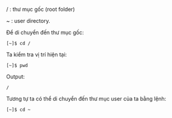 / : thư mục gốc \(root folder\)

~ : user directory.

Để di chuyển đến thư mục gốc:

```
[~]$ cd /
```

Ta kiểm tra vị trí hiện tại:

```
[~]$ pwd
```

Output:

```
/
```

Tương tự ta có thể di chuyển đến thư mục user của ta bằng lệnh:

```
[~]$ cd ~
```



